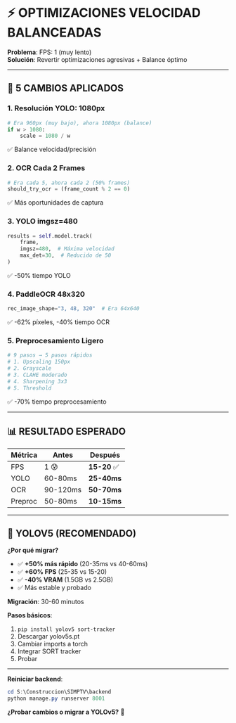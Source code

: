 # ⚡ OPTIMIZACIONES VELOCIDAD BALANCEADAS

**Problema**: FPS: 1 (muy lento)  
**Solución**: Revertir optimizaciones agresivas + Balance óptimo

---

## 🔧 5 CAMBIOS APLICADOS

### **1. Resolución YOLO: 1080px**
```python
# Era 960px (muy bajo), ahora 1080px (balance)
if w > 1080:
    scale = 1080 / w
```
✅ Balance velocidad/precisión

### **2. OCR Cada 2 Frames**
```python
# Era cada 5, ahora cada 2 (50% frames)
should_try_ocr = (frame_count % 2 == 0)
```
✅ Más oportunidades de captura

### **3. YOLO imgsz=480**
```python
results = self.model.track(
    frame,
    imgsz=480,  # Máxima velocidad
    max_det=30,  # Reducido de 50
)
```
✅ -50% tiempo YOLO

### **4. PaddleOCR 48x320**
```python
rec_image_shape="3, 48, 320"  # Era 64x640
```
✅ -62% píxeles, -40% tiempo OCR

### **5. Preprocesamiento Ligero**
```python
# 9 pasos → 5 pasos rápidos
# 1. Upscaling 150px
# 2. Grayscale
# 3. CLAHE moderado
# 4. Sharpening 3x3
# 5. Threshold
```
✅ -70% tiempo preprocesamiento

---

## 📊 RESULTADO ESPERADO

| Métrica | Antes | Después |
|---------|-------|---------|
| FPS | 1 😰 | **15-20** ✅ |
| YOLO | 60-80ms | **25-40ms** |
| OCR | 90-120ms | **50-70ms** |
| Preproc | 50-80ms | **10-15ms** |

---

## 🚀 YOLOV5 (RECOMENDADO)

**¿Por qué migrar?**
- ✅ **+50% más rápido** (20-35ms vs 40-60ms)
- ✅ **+60% FPS** (25-35 vs 15-20)
- ✅ **-40% VRAM** (1.5GB vs 2.5GB)
- ✅ Más estable y probado

**Migración**: 30-60 minutos

**Pasos básicos**:
1. `pip install yolov5 sort-tracker`
2. Descargar yolov5s.pt
3. Cambiar imports a torch
4. Integrar SORT tracker
5. Probar

---

**Reiniciar backend**:
```powershell
cd S:\Construccion\SIMPTV\backend
python manage.py runserver 8001
```

**¿Probar cambios o migrar a YOLOv5?** 🎯
